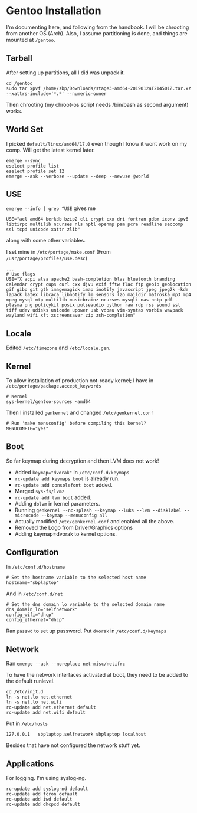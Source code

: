 # Gentoo Installation

I'm documenting here, and following from the handbook.
I will be chrooting from another OS (Arch).
Also, I assume partitioning is done, and things are mounted at `/gentoo`.

## Tarball

After setting up partitions, all I did was unpack it.

```
cd /gentoo
sudo tar xpvf /home/sbp/Downloads/stage3-amd64-20190124T214501Z.tar.xz --xattrs-include='*.*' --numeric-owner
```

Then chrooting (my chroot-os script needs /bin/bash as second argument) works.

## World Set

I picked `default/linux/amd64/17.0` even though I know it wont work on my comp.
Will get the latest kernel later.

```
emerge --sync
eselect profile list
eselect profile set 12
emerge --ask --verbose --update --deep --newuse @world
```

## USE

`emerge --info | grep ^USE` gives me

```
USE="acl amd64 berkdb bzip2 cli crypt cxx dri fortran gdbm iconv ipv6 libtirpc multilib ncurses nls nptl openmp pam pcre readline seccomp ssl tcpd unicode xattr zlib"
```

along with some other variables.

I set mine in `/etc/portage/make.conf` (From `/usr/portage/profiles/use.desc`)

```
...
# Use flags
USE="X acpi alsa apache2 bash-completion blas bluetooth branding calendar crypt cups curl cxx djvu exif fftw flac ftp geoip geolocation gif gibp git gtk imagemagick imap inotify javascript jpeg jpeg2k -kde lapack latex libcaca libnotify lm_sensors lzo maildir matroska mp3 mp4 mpeg mysql mtp multilib musicbrainz ncurses mysqli nas nntp pdf -plasma png policykit posix pulseaudio python raw rdp rss sound ssl tiff udev udisks unicode upower usb vdpau vim-syntax vorbis wavpack wayland wifi xft xscreensaver zip zsh-completion"
```

## Locale

Edited `/etc/timezone` and `/etc/locale.gen`.

## Kernel

To allow installation of production not-ready kernel; I have in `/etc/portage/package.accept_keywords`

```
# Kernel
sys-kernel/gentoo-sources ~amd64
```

Then I installed `genkernel` and changed `/etc/genkernel.conf`

```
# Run 'make menuconfig' before compiling this kernel?
MENUCONFIG="yes"
```

## Boot

So far keymap during decryption and then LVM does not work!

* Added `keymap="dvorak"` in `/etc/conf.d/keymaps`
* `rc-update add keymaps boot` is already run.
* `rc-update add consolefont boot` added.
* Merged `sys-fs/lvm2`
* `rc-update add lvm boot` added.
* Adding `dolvm` in kernel parameters.
* Running `genkernel --no-splash --keymap --luks --lvm --disklabel --microcode --keymap --menuconfig all`
* Actually modified `/etc/genkernel.conf` and enabled all the above.
* Removed the Logo from Driver/Graphics options
* Adding keymap=dvorak to kernel options.


## Configuration

In `/etc/conf.d/hostname`

```
# Set the hostname variable to the selected host name
hostname="sbplaptop"
```

And in `/etc/conf.d/net`

```
# Set the dns_domain_lo variable to the selected domain name
dns_domain_lo="selfnetwork"
config_wifi="dhcp"
config_ethernet="dhcp"
```

Ran `passwd` to set up password.
Put `dvorak` in `/etc/conf.d/keymaps`


## Network

Ran `emerge --ask --noreplace net-misc/netifrc`

To have the network interfaces activated at boot,
they need to be added to the default runlevel.

```
cd /etc/init.d
ln -s net.lo net.ethernet
ln -s net.lo net.wifi
rc-update add net.ethernet default
rc-update add net.wifi default
```

Put in `/etc/hosts`

```
127.0.0.1   sbplaptop.selfnetwork sbplaptop localhost
```

Besides that have not configured the network stuff yet.

## Applications

For logging. I'm using syslog-ng.

```
rc-update add syslog-nd default
rc-update add fcron default
rc-update add iwd default
rc-update add dhcpcd default
```
